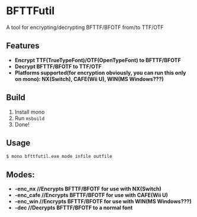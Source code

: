 # BFTTFutil
A tool for encrypting/decrypting BFTTF/BFOTF from/to TTF/OTF

## Features
* __Encrypt TTF(TrueTypeFont)/OTF(OpenTypeFont) to BFTTF/BFOTF__
* __Decrypt BFTTF/BFOTF to TTF/OTF__
* __Platforms supported(for encryption obviously, you can run this only on mono): NX(Switch), CAFE(Wii U), WIN(MS Windows???)__

## Build
1. Install mono
2. Run `msbuild`
3. Done!

## Usage
`$ mono bfttfutil.exe mode infile outfile`

## Modes:
* __-enc_nx //Encrypts BFTTF/BFOTF for use with NX(Switch)__
* __-enc_cafe //Encrypts BFTTF/BFOTF for use with CAFE(Wii U)__
* __-enc_win //Encrypts BFTTF/BFOTF for use with WIN(MS Windows???)__
* __-dec //Decrypts BFTTF/BFOTF to a normal font__
